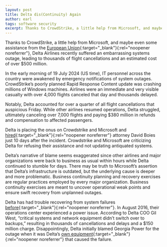 ```yaml
---
layout: post
title: Delta dis(Continuity) Again
author: earl
tags: software security
excerpt: Thanks to CrowdStrike, a little help from Microsoft, and maybe even some assistance from the European Union, Delta Airlines recently suffered an embarrassing systems outage, leading to thousands of flight cancellations and an estimated cost of over $500 million.
---
```

Thanks to CrowdStrike, a little help from Microsoft, and maybe even some assistance from the [European Union](https://www.theregister.com/2024/07/22/windows_crowdstrike_kernel_eu/){:target="_blank"}{:rel="noopener noreferrer"}, Delta Airlines recently suffered an embarrassing systems outage, leading to thousands of flight cancellations and an estimated cost of over $500 million.

In the early morning of 19 July 2024 (US time), IT personnel across the country were awakened by emergency notifications of system outages. CrowdStrike’s poorly planned Rapid Response Content update was crashing millions of Windows machines. Airlines were an immediate and very visible casualty with over 4,000 flights canceled that day and thousands delayed.

Notably, Delta accounted for over a quarter of all flight cancellations that auspicious Friday. While other airlines resumed operations, Delta struggled, ultimately canceling over 7,000 flights and paying $380 million in refunds and compensation to affected passengers.

Delta is placing the onus on Crowdstrike and Microsoft and [hired](https://www.cnbc.com/2024/07/29/delta-hires-david-boies-to-seek-damages-from-crowdstrike-microsoft-.html){:target="_blank"}{:rel="noopener noreferrer"} attorney David Boies just 10 days after the incident. Crowdstrike and Microsoft are criticizing Delta for refusing their assistance and not updating antiquated systems.

Delta’s narrative of blame seems exaggerated since other airlines and major organizations were back to business as usual within hours while Delta continued to stumble for days. There may be truth to Microsoft’s assertion that Delta’s infrastructure is outdated, but the underlying cause is deeper and more problematic. Business continuity planning and recovery exercises are regular practices employed by every major organization. Business continuity exercises are meant to uncover operational weak points and ensure swift recovery from unplanned outages.

Delta has had trouble recovering from system failures [before](https://money.cnn.com/2016/08/09/news/companies/delta-flights-system-outage-delays-cancellations/index.html?iid=EL){:target="_blank"}{:rel="noopener noreferrer"}. In August 2016, their operations center experienced a power issue. According to Delta COO Gil West, “critical systems and network equipment didn’t switch over to backups,” resulting in thousands of cancellations and delays and a $150 million charge. Disappointingly, Delta initially blamed Georgia Power for the outage when it was Delta’s [own equipment](https://www.washingtonpost.com/local/trafficandcommuting/delta-identifies-cause-of-computer-crash-that-crippled-flights-monday/2016/08/09/65876f92-5e66-11e6-8e45-477372e89d78_story.html){:target="_blank"}{:rel="noopener noreferrer"} that caused the failure.
